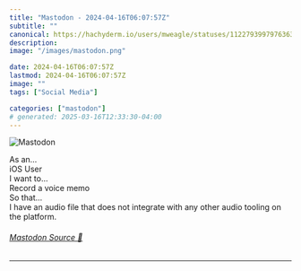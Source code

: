 ```yaml
---
title: "Mastodon - 2024-04-16T06:07:57Z"
subtitle: ""
canonical: https://hachyderm.io/users/mweagle/statuses/112279399797636327
description:
image: "/images/mastodon.png"

date: 2024-04-16T06:07:57Z
lastmod: 2024-04-16T06:07:57Z
image: ""
tags: ["Social Media"]

categories: ["mastodon"]
# generated: 2025-03-16T12:33:30-04:00
---
```

![Mastodon](/images/mastodon.png)

<p>As an…<br /> iOS User<br />I want to…<br /> Record a voice memo<br />So that…<br />I have an audio file that does not integrate with any other audio tooling on the platform.</p>


###### [Mastodon Source 🐘](https://hachyderm.io/@mweagle/112279399797636327)

___
